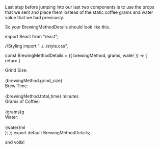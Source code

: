 Last step before jumping into our last two components is to use the props that we sent and place them instead of the static coffee grams and water value that we had previously.

So your BrewingMethodDetails should look like this.

import React from "react";

//Styling
import "../../style.css";

const BrewingMethodDetails = ({ brewingMethod, grams, water }) => {
  return (
    <div className="wrapper-details">
      <div className="modal-box">
        <div>Grind Size: </div> <br />
        <div>{brewingMethod.grind_size}</div>
      </div>
      <div className="modal-box">
        <div>Brew Time:</div> <br />
        <div> {brewingMethod.total_time} minutes</div>
      </div>
      <div className="modal-box">
        <div>Grams of Coffee:</div> <br />
        <div> {grams}g</div>
      </div>
      <div className="modal-box">
        <div>Water:</div> <br />
        <div> {water}ml</div>
      </div>
    </div>
  );
};
export default BrewingMethodDetails;

and voila!